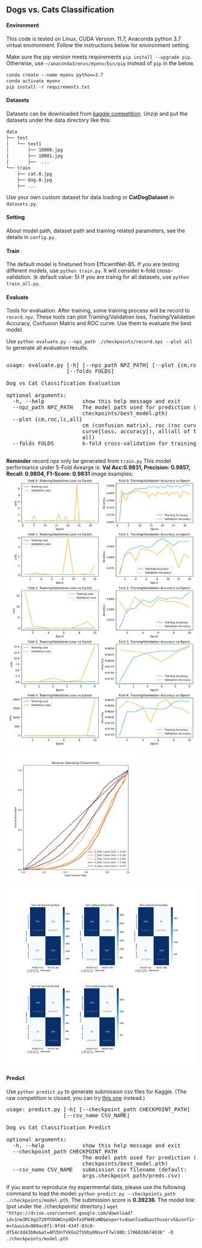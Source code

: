 ## Dogs vs. Cats Classification

#### Environment
This code is tested on Linux, CUDA Version: 11.7, Anaconda python 3.7 virtual environment.
Follow the instructions below for environment setting.

Make sure the pip version meets requirements `pip install --upgrade pip`. Otherwise, use `~/anaconda3/envs/myenv/bin/pip` instead of `pip` in the below.
```
conda create --name myenv python=3.7
conda activate myenv
pip install -r requirements.txt
```

#### Datasets
Datasets can be downloaded from [kaggle competition](https://www.kaggle.com/competitions/dogs-vs-cats).
Unzip and put the datasets under the data directory like this:
```
data
├── test
│   └── test1
│       ├── 10000.jpg
│       ├── 10001.jpg
|       ├──  ...
└── train
    ├── cat.0.jpg
    ├── dog.0.jpg
    ├── ...

```
Use your own custom dataset for data loading or **CatDogDataset** in ```datasets.py```.

#### Setting
About model path, dataset path and training related parameters, see the details in `config.py`.

#### Train
The default model is finetuned from EfficientNet-B5.
If you are testing different models, use `python train.py`. It will consider k-fold cross-validation. (k default value: 5)
If you are trainig for all datasets, use `python train_all.py`.

#### Evaluate
Tools for evaluation. After training, some training process will be record to `record.npz`.
These tools can plot Training/Validation loss, Training/Validation Accuracy, Confusion Matrix and ROC curve. Use them to evaluate the best model.

Use `python evaluate.py --npz_path ./checkpoints/record.npz --plot all` to generate all evaluation results.

<pre style="font-size: 14px;">

usage: evaluate.py [-h] [--npz_path NPZ_PATH] [--plot {cm,roc,lc,all}]
                   [--folds FOLDS]

Dog vs Cat Classification Evaluation

optional arguments:
  -h, --help            show this help message and exit
  --npz_path NPZ_PATH   The model path used for prediction (default:
                        checkpoints/best_model.pth)
  --plot {cm,roc,lc,all}
                        cm (confusion matrix), roc (roc curve), lc (learning
                        curve[loss, accuracy]), all(all of them), (default:
                        all)
  --folds FOLDS         k-fold cross-validation for training (default: 5)

</pre>

**Reminder** record.npz only be generated from `train.py`
This model performance under 5-Fold Avearge is: **Val Acc:0.9831, Precision: 0.9857, Recall: 0.9804, F1-Score: 0.9831**
image examples:
<img src="./samples/5-folds_Learning_curves.png" alt="Learning Curve" width="640" height="720">
<img src="./samples/5-folds_ROC.png" alt="ROC Curve" width="360" height="360">
<img src="./samples/Last_epoch_confusion_matrix.png" alt="Confusion Matrix" width="840" height="480">

#### Predict
Use `python predict.py` to generate submission csv files for Kaggle. (The raw competition is closed, you can try [this one](https://www.kaggle.com/competitions/dogs-vs-cats-redux-kernels-edition/submissions) instead.)

<pre style="font-size: 14px;">
usage: predict.py [-h] [--checkpoint_path CHECKPOINT_PATH]
                  [--csv_name CSV_NAME]

Dog vs Cat Classification Predict

optional arguments:
  -h, --help            show this help message and exit
  --checkpoint_path CHECKPOINT_PATH
                        The model path used for prediction (default:
                        checkpoints/best_model.pth)
  --csv_name CSV_NAME   submission csv filename (default:
                        args.checkpoint_path/preds.csv)
</pre>
If you want to reproduce my experimental data, please use the following command to load the model: `python predict.py --checkpoints_path ./checkpoints/model.pth`. The submission score is **0.39236**.
The model link: (put under the ./checkpoints/ directory.)
`wget "https://drive.usercontent.google.com/download?id=1nw3RCXgU720fhOUWCnydQnfxUFW4EvWD&export=download&authuser=5&confirm=t&uuid=989ac8f1-9fd4-434f-83c8-df54cdd43b0e&at=APZUnTVkGu2fVUby8NsvrF7wl98b:1706828674636" -O ./checkpoints/model.pth `
